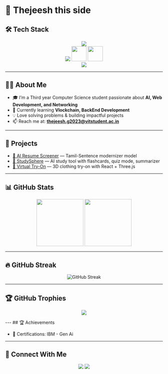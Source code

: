 # 👋 Thejeesh this side  

## 🛠 Tech Stack  
<p align="center">
  <!-- Programming Languages -->
  <img src="https://skillicons.dev/icons?i=c,java,python,javascript" />
  <br>
  <!-- AI / ML -->
  <img src="https://skillicons.dev/icons?i=tensorflow,pytorch" />
  <img src="https://raw.githubusercontent.com/simple-icons/simple-icons/develop/icons/scikitlearn.svg" height="48" width="48" />
  <img src="https://streamlit.io/images/brand/streamlit-logo-primary-colormark-lighttext.png" height="48" />
  <br>
  <!-- Tools & Platforms -->
  <img src="https://skillicons.dev/icons?i=git,github,vscode,figma" />
</p>

---

## 👨‍💻 About Me  
- 🎓 I’m a Third year Computer Science student passionate about **AI, Web Development, and Networking**  
- 🌱 Currently learning **Vlockchain, BackEnd Development**  
- 💡 Love solving problems & building impactful projects  
- 📫 Reach me at: **thejeesh.g2023@vitstudent.ac.in**  

---

## 🚀 Projects  
- [🔗 AI Resume Screener](https://github.com/thejeesh007/Tamil-sentence-modernizer) — Tamil-Sentence modernizer model 
- [🔗 StudySphere](https://github.com/thejeesh007/StudySphere) — AI study tool with flashcards, quiz mode, summarizer  
- [🔗 Virtual Try-On](https://github.com/thejeesh007/DOSC-Dressfit) — 3D clothing try-on with React + Three.js  

---

## 📊 GitHub Stats  
<p align="center">
  <img src="https://github-readme-stats.vercel.app/api?username=thejeesh007&show_icons=true&theme=radical" height="150"/>
  <img src="https://github-readme-stats.vercel.app/api/top-langs/?username=thejeesh007&layout=compact&theme=radical" height="150"/>
</p>

---

## 🔥 GitHub Streak
<p align="center">
  <img src="https://streak-stats.demolab.com/?user=thejeesh007&theme=radical" alt="GitHub Streak"/>
</p>

---
## 🏆 GitHub Trophies
<p align="center">
  <img src="https://github-profile-trophy.vercel.app/?username=thejeesh007&theme=radical&no-frame=true&no-bg=true&margin-w=15" />
</p>
---
## 🏆 Achievements  

- 📜 Certifications: IBM - Gen Ai 

---

## 🤝 Connect With Me  
<p align="center">
  <a href="https://www.linkedin.com/in/thejeesh-g-a53a40337/"><img src="https://img.shields.io/badge/LinkedIn-0077B5?logo=linkedin&logoColor=white&style=for-the-badge"/></a>
  <a href="https://portfolio-thejeesh.netlify.app/"><img src="https://img.shields.io/badge/Portfolio-000000?logo=firefox&logoColor=white&style=for-the-badge"/></a>
</p>

